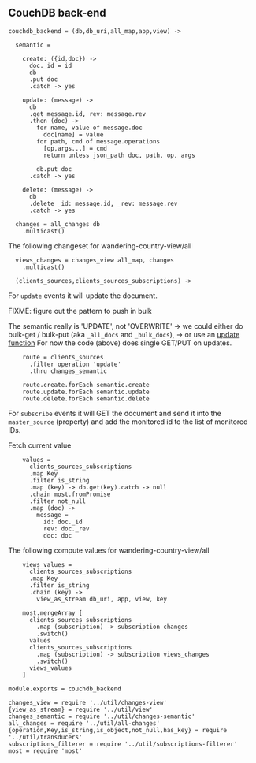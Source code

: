 CouchDB back-end
----------------

    couchdb_backend = (db,db_uri,all_map,app,view) ->

      semantic =

        create: ({id,doc}) ->
          doc._id = id
          db
          .put doc
          .catch -> yes

        update: (message) ->
          db
          .get message.id, rev: message.rev
          .then (doc) ->
            for name, value of message.doc
              doc[name] = value
            for path, cmd of message.operations
              [op,args...] = cmd
              return unless json_path doc, path, op, args

            db.put doc
          .catch -> yes

        delete: (message) ->
          db
          .delete _id: message.id, _rev: message.rev
          .catch -> yes

      changes = all_changes db
        .multicast()

The following changeset for wandering-country-view/all

      views_changes = changes_view all_map, changes
        .multicast()

      (clients_sources,clients_sources_subscriptions) ->

For `update` events it will update the document.

FIXME: figure out the pattern to push in bulk

The semantic really is 'UPDATE', not 'OVERWRITE'
  → we could either do bulk-get / bulk-put (aka `_all_docs` and `_bulk_docs`),
  → or use an [update function](http://docs.couchdb.org/en/2.1.1/api/ddoc/render.html#db-design-design-doc-update-update-name)
For now the code (above) does single GET/PUT on updates.

        route = clients_sources
          .filter operation 'update'
          .thru changes_semantic

        route.create.forEach semantic.create
        route.update.forEach semantic.update
        route.delete.forEach semantic.delete

For `subscribe` events it will GET the document and send it into the `master_source` (property) and add the monitored id to the list of monitored IDs.

Fetch current value

        values =
          clients_sources_subscriptions
          .map Key
          .filter is_string
          .map (key) -> db.get(key).catch -> null
          .chain most.fromPromise
          .filter not_null
          .map (doc) ->
            message =
              id: doc._id
              rev: doc._rev
              doc: doc

The following compute values for wandering-country-view/all

        views_values =
          clients_sources_subscriptions
          .map Key
          .filter is_string
          .chain (key) ->
            view_as_stream db_uri, app, view, key

        most.mergeArray [
          clients_sources_subscriptions
            .map (subscription) -> subscription changes
            .switch()
          values
          clients_sources_subscriptions
            .map (subscription) -> subscription views_changes
            .switch()
          views_values
        ]

    module.exports = couchdb_backend

    changes_view = require '../util/changes-view'
    {view_as_stream} = require '../util/view'
    changes_semantic = require '../util/changes-semantic'
    all_changes = require '../util/all-changes'
    {operation,Key,is_string,is_object,not_null,has_key} = require '../util/transducers'
    subscriptions_filterer = require '../util/subscriptions-filterer'
    most = require 'most'
